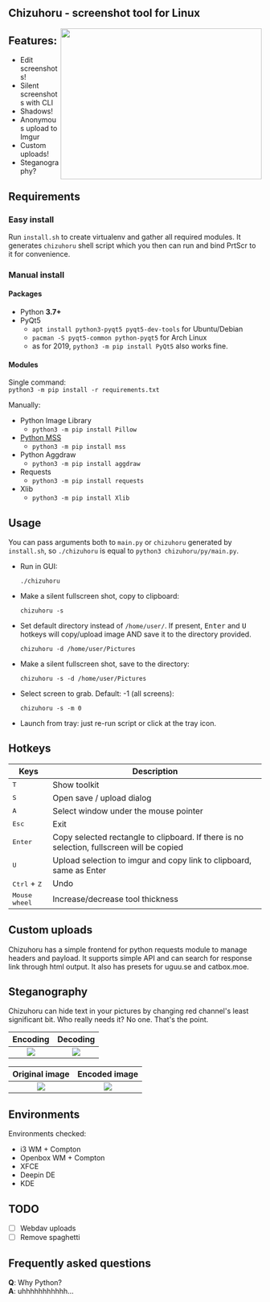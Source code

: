 ## Chizuhoru - screenshot tool for Linux  

<img align="right" width="400" height="300" src="https://i.imgur.com/uu5ZmcL.png">  


## Features:

- Edit screenshots!
- Silent screenshots with CLI
- Shadows!
- Anonymous upload to Imgur
- Custom uploads!
- Steganography?

## Requirements

### Easy install
Run `install.sh` to create virtualenv and gather all required modules. It generates `chizuhoru` shell script which you then can run and bind PrtScr to it for convenience.

### Manual install

#### Packages
- Python **3.7+**
- PyQt5
  + `apt install python3-pyqt5 pyqt5-dev-tools` for Ubuntu/Debian
  + `pacman -S pyqt5-common python-pyqt5` for Arch Linux
  + as for 2019, `python3 -m pip install PyQt5` also works fine.
  
#### Modules  
Single command:  
`python3 -m pip install -r requirements.txt`  

Manually:  
- Python Image Library
  + `python3 -m pip install Pillow`
- [Python MSS](https://github.com/BoboTiG/python-mss)
  + `python3 -m pip install mss`
- Python Aggdraw
  + `python3 -m pip install aggdraw` 
- Requests
  + `python3 -m pip install requests`  
- Xlib
  + `python3 -m pip install Xlib`
  
## Usage
You can pass arguments both to `main.py` or `chizuhoru` generated by `install.sh`, so `./chizuhoru` is equal to `python3 chizuhoru/py/main.py`.  
 
- Run in GUI:
    ```shell
    ./chizuhoru
    ```   
- Make a silent fullscreen shot, copy to clipboard:
    ```shell
    chizuhoru -s
    ```  
- Set default directory instead of `/home/user/`. If present, <kbd>Enter</kbd> and <kbd>U</kbd> hotkeys will copy/upload image AND save it to the directory provided.
    ```shell
    chizuhoru -d /home/user/Pictures
    ```  
- Make a silent fullscreen shot, save to the directory:
    ```shell
    chizuhoru -s -d /home/user/Pictures
    ```  
- Select screen to grab. Default: -1 (all screens):
    ```shell
    chizuhoru -s -m 0
    ```
- Launch from tray: just re-run script or click at the tray icon.  
 
## Hotkeys

|  Keys                                                                     |  Description                     |
|---                                                                        |---                               |
| <kbd>T</kbd>                                                              | Show toolkit                     |
| <kbd>S</kbd>                                                              | Open save / upload dialog        |
| <kbd>A</kbd>                                                         | Select window under the mouse pointer |
| <kbd>Esc</kbd>                                                            | Exit                             |
| <kbd>Enter</kbd> | Copy selected rectangle to clipboard. If there is no selection, fullscreen will be copied |
| <kbd>U</kbd>                           | Upload selection to imgur and copy link to clipboard, same as Enter |
| <kbd>Ctrl</kbd> + <kbd>Z</kbd>                                            | Undo                             |
| <kbd>Mouse wheel</kbd>                                                    | Increase/decrease tool thickness |
  
## Custom uploads
Chizuhoru has a simple frontend for python requests module to manage headers and payload. It supports simple API and can search for response link through html output.
It also has presets for uguu.se and catbox.moe.  

## Steganography
Chizuhoru can hide text in your pictures by changing red channel's least significant bit. Who really needs it? No one. That's the point.

Encoding                   |  Decoding
:-------------------------:|:-------------------------:
![](https://i.imgur.com/vBbwzf9.png)  |  ![](https://i.imgur.com/CJ2SJ1y.png)

Original image             |  Encoded image
:-------------------------:|:-------------------------:
![](https://i.imgur.com/VJxxcSn.png)  |  ![](https://i.imgur.com/RaTWwAS.png)

## Environments

Environments checked:  

- i3 WM + Compton
- Openbox WM + Compton
- XFCE
- Deepin DE
- KDE

## TODO

- [ ] Webdav uploads
- [ ] Remove spaghetti

## Frequently asked questions

**Q**: Why Python?  
**A**: uhhhhhhhhhhh...  
